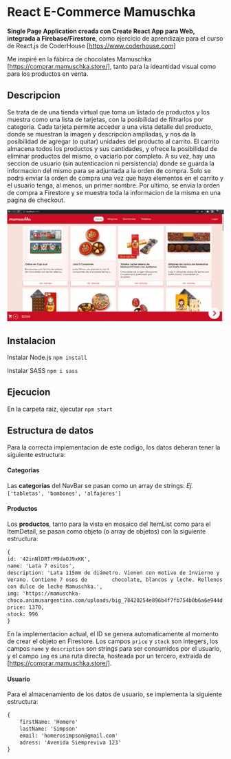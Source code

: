 # React E-Commerce Mamuschka

**Single Page Application creada con Create React App para Web, integrada a Firebase/Firestore**, como ejercicio de aprendizaje para el curso de React.js de CoderHouse [https://www.coderhouse.com]

Me inspiré en la fábirca de chocolates Mamuschka [https://comprar.mamuschka.store/], tanto para la ideantidad visual como para los productos en venta.


## Descripcion

Se trata de de una tienda virtual que toma un listado de productos y los muestra como una lista de tarjetas, con la posibilidad de filtrarlos por categoria.
Cada tarjeta permite acceder a una vista detalle del producto, donde se muestran la imagen y descripcion ampliadas, y nos da la posibilidad de agregar (o quitar) unidades del producto al carrito.
El carrito almacena todos los productos y sus cantidades, y ofrece la posibilidad de eliminar productos del mismo, o vaciarlo por completo.
A su vez, hay una seccion de usuario (sin autenticacion ni persistencia) donde se guarda la informacion del mismo para se adjuntada a la orden de compra.
Solo se podra enviar la orden de compra una vez que haya elementos en el carrito y el usuario tenga, al menos, un primer nombre.
Por ultimo, se envia la orden de compra a Firestore y se muestra toda la informacion de la misma en una pagina de checkout.

![GIF de demostracion](https://github.com/tiansali/react-ecommerce/blob/master/react-ecommerce-demo.gif)


## Instalacion
Instalar Node.js
`npm install`

Instalar SASS
`npm i sass`

## Ejecucion
En la carpeta raiz, ejecutar `npm start`


## Estructura de datos
 Para la correcta implementacion de este codigo, los datos deberan tener la siguiente estructura:

#### Categorias
Las **categorias** del NavBar se pasan como un array de strings:
*Ej.*
`['tabletas', 'bombones', 'alfajores']`

#### Productos
Los **productos**, tanto para la vista en mosaico del ItemList como para el ItemDetail, se pasan como objeto (o array de objetos) con la siguiente estructura:

```
{
id: '42inNlDRTrM9daOJ9xKK',
name: 'Lata 7 ositos',
description: 'Lata 115mm de diámetro. Vienen con motivo de Invierno y Verano. Contiene 7 osos de        chocolate, blancos y leche. Rellenos con dulce de leche Mamuschka.',
img: 'https://mamuschka-choco.animusargentina.com/uploads/big_78420254e896b4f7fb754b0b6a6e944d.jpg',
price: 1370,
stock: 996
}
```

En la implementacion actual, el ID se genera automaticamente al momento de crear el objeto en Firestore.
Los campos `price` y `stock` son integers, los campos `name` y `description` son strings para ser consumidos por el usuario, y el campo `img` es una ruta directa, hosteada por un tercero, extraida de [https://comprar.mamuschka.store/].

#### Usuario
Para el almacenamiento de los datos de usuario, se implementa la siguiente estructura:

```
{
    firstName: 'Homero'
    lastName: 'Simpson'
    email: 'homerosimpson@gmail.com'
    adress: 'Avenida Siempreviva 123'
}
```